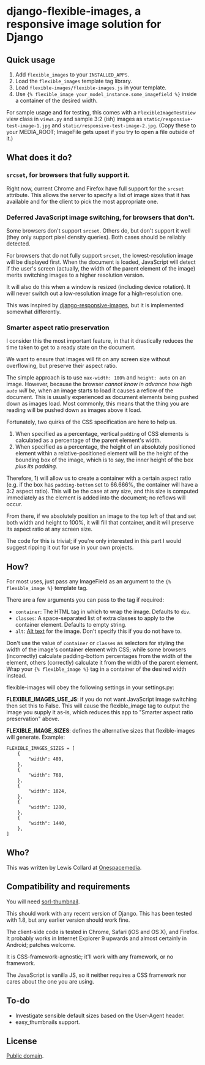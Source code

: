 # django-flexible-images, a responsive image solution for Django

## Quick usage

1. Add `flexible_images` to your `INSTALLED_APPS`.
2. Load the `flexible_images` template tag library.
3. Load `flexible-images/flexible-images.js` in your template.
4. Use `{% flexible_image your_model_instance.some_imagefield %}` inside a
   container of the desired width.

For sample usage and for testing, this comes with a `FlexibleImageTestView`
view class in `views.py` and sample 3:2 (ish) images as
`static/responsive-test-image-1.jpg` and
`static/responsive-test-image-2.jpg`. (Copy these to your MEDIA_ROOT;
ImageFile gets upset if you try to open a file outside of it.)

## What does it do?

### `srcset`, for browsers that fully support it.

Right now, current Chrome and Firefox have full support for the `srcset`
attribute. This allows the server to specify a list of image sizes that it
has available and for the client to pick the most appropriate one.

### Deferred JavaScript image switching, for browsers that don't.

Some browsers don't support `srcset`. Others do, but don't support it well
(they only support pixel density queries). Both cases should be reliably
detected.

For browsers that do not fully support `srcset`, the lowest-resolution image
will be displayed first. When the document is loaded, JavaScript will detect
if the user's screen (actually, the width of the parent element of the image)
merits switching images to a higher resolution version.

It will also do this when a window is resized (including device rotation). It
will never switch out a low-resolution image for a high-resolution one.

This was inspired by
[django-responsive-images](https://github.com/onespacemedia/django-responsive-images),
but it is implemented somewhat differently.


### Smarter aspect ratio preservation

I consider this the most important feature, in that it drastically reduces
the time taken to get to a ready state on the document.

We want to ensure that images will fit on any screen size without overflowing,
but preserve their aspect ratio.

The simple approach is to use `max-width: 100%` and `height: auto` on an
image. However, because the browser *cannot know in advance how high
`auto` will be*, when an image starts to load it causes a reflow of the
document. This is usually experienced as document elements being pushed down
as images load. Most commonly, this means that the thing you are reading
will be pushed down as images above it load.

Fortunately, two quirks of the CSS specification are here to help us.

1. When specified as a percentage, vertical `padding` of CSS elements is
   calculated as a percentage of the parent element's width.
2. When specified as a percentage, the height of an absolutely positioned
   element within a relative-positioned element will be the height of the
   bounding box of the image, which is to say, the inner height of the box
   *plus its padding*.

Therefore, 1) will allow us to create a container with a certain aspect ratio
(e.g. if the box has `padding-bottom` set to 66.666%, the container will have
a 3:2 aspect ratio). This will be the case at any size, and this size is
computed immediately as the element is added into the document; no reflows
will occur.

From there, if we absolutely position an image to the top left of that and
set both width and height to 100%, it will fill that container, and it will
preserve its aspect ratio at any screen size.

The code for this is trivial; if you're only interested in this part I would
suggest ripping it out for use in your own projects.

## How?

For most uses, just pass any ImageField as an argument to the
`{% flexible_image %}` template tag.

There are a few arguments you can pass to the tag if required:

* `container`: The HTML tag in which to wrap the image. Defaults to `div`.
* `classes`: A space-separated list of extra classes to apply to the container
  element. Defaults to empty string.
* `alt`: [Alt text](https://en.wikipedia.org/wiki/Alt_attribute) for the
  image. Don't specify this if you do not have to.

Don't use the value of `container` or `classes` as selectors for styling the
width of the image's container element with CSS; while some browsers
(incorrectly) calculate padding-bottom percentages from the width of the
element, others (correctly) calculate it from the width of the parent element.
Wrap your `{% flexible_image %}` tag in a container of the desired width
instead.

flexible-images will obey the following settings in your settings.py:

**FLEXIBLE_IMAGES_USE_JS**: if you do not want JavaScript image switching then
set this to False. This will cause the flexible_image tag to output the image
you supply it as-is, which reduces this app to "Smarter aspect ratio
preservation" above.

**FLEXIBLE_IMAGE_SIZES**: defines the alternative sizes that flexible-images
will generate. Example:

```
FLEXIBLE_IMAGES_SIZES = [
    {
        "width": 480,
    },
    {
        "width": 768,
    },
    {
        "width": 1024,
    },
    {
        "width": 1280,
    },
    {
        "width": 1440,
    },
]
```

## Who?

This was written by Lewis Collard at
[Onespacemedia](http://www.onespacemedia.com/).

## Compatibility and requirements

You will need
[sorl-thumbnail](https://sorl-thumbnail.readthedocs.org).

This should work with any recent version of Django. This has been tested with
1.8, but any earlier version should work fine.

The client-side code is tested in Chrome, Safari (iOS and OS X), and Firefox.
It probably works in Internet Explorer 9 upwards and almost certainly in
Android; patches welcome.

It is CSS-framework-agnostic; it'll work with any framework, or no framework.

The JavaScript is vanilla JS, so it neither requires a CSS framework nor cares
about the one you are using.

## To-do

* Investigate sensible default sizes based on the User-Agent header.
* easy_thumbnails support.

## License

[Public domain](https://creativecommons.org/publicdomain/zero/1.0/).
